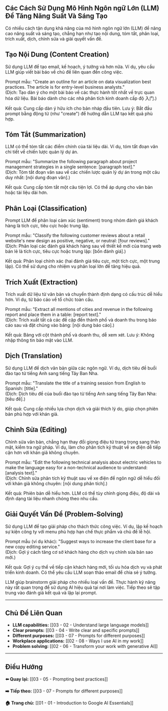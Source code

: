 ## Các Cách Sử Dụng Mô Hình Ngôn ngữ Lớn (LLM) Để Tăng Năng Suất Và Sáng Tạo

Có nhiều cách tận dụng khả năng của mô hình ngôn ngữ lớn (LLM) để nâng cao năng suất và sáng tạo, chẳng hạn như tạo nội dung, tóm tắt, phân loại, trích xuất, dịch, chỉnh sửa và giải quyết vấn đề.

## Tạo Nội Dung (Content Creation)

Sử dụng LLM để tạo email, kế hoạch, ý tưởng và hơn nữa. Ví dụ, yêu cầu LLM giúp viết bài báo về chủ đề liên quan đến công việc.

Prompt mẫu: "Create an outline for an article on data visualization best practices. The article is for entry-level business analysts."  
(Dịch: Tạo dàn ý cho một bài báo về các thực hành tốt nhất về trực quan hóa dữ liệu. Bài báo dành cho các nhà phân tích kinh doanh cấp độ 入门.)

Kết quả: Cung cấp dàn ý hữu ích cho bản nháp đầu tiên. Lưu ý: Bắt đầu prompt bằng động từ (như "create") để hướng dẫn LLM tạo kết quả phù hợp.

## Tóm Tắt (Summarization)

LLM có thể tóm tắt các điểm chính của tài liệu dài. Ví dụ, tóm tắt đoạn văn chi tiết về chiến lược quản lý dự án.

Prompt mẫu: "Summarize the following paragraph about project management strategies in a single sentence: [paragraph text]."  
(Dịch: Tóm tắt đoạn văn sau về các chiến lược quản lý dự án trong một câu duy nhất: [nội dung đoạn văn].)

Kết quả: Cung cấp tóm tắt một câu tiện lợi. Có thể áp dụng cho văn bản hoặc tài liệu dài hơn.

## Phân Loại (Classification)

Prompt LLM để phân loại cảm xúc (sentiment) trong nhóm đánh giá khách hàng là tích cực, tiêu cực hoặc trung lập.

Prompt mẫu: "Classify the following customer reviews about a retail website's new design as positive, negative, or neutral: [four reviews]."  
(Dịch: Phân loại các đánh giá khách hàng sau về thiết kế mới của trang web bán lẻ là tích cực, tiêu cực hoặc trung lập: [bốn đánh giá].)

Kết quả: Phân loại chính xác (hai đánh giá tiêu cực, một tích cực, một trung lập). Có thể sử dụng cho nhiệm vụ phân loại lớn để tăng hiệu quả.

## Trích Xuất (Extraction)

Trích xuất dữ liệu từ văn bản và chuyển thành định dạng có cấu trúc dễ hiểu hơn. Ví dụ, từ báo cáo về tổ chức toàn cầu.

Prompt mẫu: "Extract all mentions of cities and revenue in the following report and place them in a table: [report text]."  
(Dịch: Trích xuất tất cả các đề cập đến thành phố và doanh thu trong báo cáo sau và đặt chúng vào bảng: [nội dung báo cáo].)

Kết quả: Bảng với cột thành phố và doanh thu, dễ xem xét. Lưu ý: Không nhập thông tin bảo mật vào LLM.

## Dịch (Translation)

Sử dụng LLM để dịch văn bản giữa các ngôn ngữ. Ví dụ, dịch tiêu đề buổi đào tạo từ tiếng Anh sang tiếng Tây Ban Nha.

Prompt mẫu: "Translate the title of a training session from English to Spanish: [title]."  
(Dịch: Dịch tiêu đề của buổi đào tạo từ tiếng Anh sang tiếng Tây Ban Nha: [tiêu đề].)

Kết quả: Cung cấp nhiều lựa chọn dịch và giải thích lý do, giúp chọn phiên bản phù hợp với khán giả.

## Chỉnh Sửa (Editing)

Chỉnh sửa văn bản, chẳng hạn thay đổi giọng điệu từ trang trọng sang thân mật, kiểm tra ngữ pháp. Ví dụ, làm cho phân tích kỹ thuật về xe điện dễ tiếp cận hơn với khán giả không chuyên.

Prompt mẫu: "Edit the following technical analysis about electric vehicles to make the language easy for a non-technical audience to understand: [analysis text]."  
(Dịch: Chỉnh sửa phân tích kỹ thuật sau về xe điện để ngôn ngữ dễ hiểu đối với khán giả không chuyên: [nội dung phân tích].)

Kết quả: Phiên bản dễ hiểu hơn. LLM có thể tùy chỉnh giọng điệu, độ dài và định dạng tài liệu nhanh chóng theo nhu cầu.

## Giải Quyết Vấn Đề (Problem-Solving)

Sử dụng LLM để tạo giải pháp cho thách thức công việc. Ví dụ, lập kế hoạch sự kiện công ty với menu phù hợp hạn chế thực phẩm và chủ đề lễ hội.

Prompt mẫu (ví dụ khác): "Suggest ways to increase the client base for a new copy editing service."  
(Dịch: Gợi ý cách tăng cơ sở khách hàng cho dịch vụ chỉnh sửa bản sao mới.)

Kết quả: Gợi ý cụ thể về tiếp cận khách hàng mới, tối ưu hóa dịch vụ và phát triển kinh doanh. Có thể yêu cầu LLM soạn thảo email để chia sẻ ý tưởng.

LLM giúp brainstorm giải pháp cho nhiều loại vấn đề. Thực hành kỹ năng này rất quan trọng để sử dụng AI hiệu quả tại nơi làm việc. Tiếp theo sẽ tập trung vào đánh giá kết quả và lặp lại prompt.

---

## Chủ Đề Liên Quan

- **LLM capabilities:** [[03 - 02 - Understand large language models]]
- **Clear prompts:** [[03 - 04 - Write clear and specific prompts]]
- **Different purposes:** [[03 - 07 - Prompts for different purposes]]
- **Workplace applications:** [[02 - 08 - Ways I use AI in my work]]
- **Problem solving:** [[02 - 06 - Transform your work with generative AI]]

---

## Điều Hướng

**⬅️ Quay lại:** [[03 - 05 - Prompting best practices]]

**➡️ Tiếp theo:** [[03 - 07 - Prompts for different purposes]]

**🏠 Trang chủ:** [[01 - 01 - Introduction to Google AI Essentials]]
